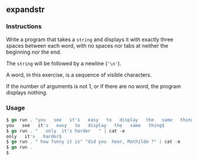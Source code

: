 ## expandstr

### Instructions

Write a program that takes a `string` and displays it with exactly three spaces between each word, with no spaces nor tabs at neither the beginning nor the end.

The `string` will be followed by a newline (`'\n'`).

A word, in this exercise, is a sequence of visible characters.

If the number of arguments is not 1, or if there are no word, the program displays nothing.

### Usage

```go
$ go run . "you   see   it's   easy   to   display   the   same   thing" | cat -e
you   see   it's   easy   to   display   the   same   thing$
$ go run . "   only  it's harder   " | cat -e
only   it's   harder$
$ go run . " how funny it is" "did you  hear, Mathilde ?" | cat -e
$ go run .
$
```
